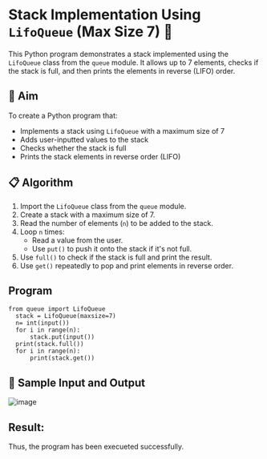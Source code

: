 # Stack Implementation Using `LifoQueue` (Max Size 7) 🔄

This Python program demonstrates a stack implemented using the `LifoQueue` class from the `queue` module. It allows up to 7 elements, checks if the stack is full, and then prints the elements in reverse (LIFO) order.

## 🎯 Aim

To create a Python program that:
- Implements a stack using `LifoQueue` with a maximum size of 7
- Adds user-inputted values to the stack
- Checks whether the stack is full
- Prints the stack elements in reverse order (LIFO)

## 📋 Algorithm

1. Import the `LifoQueue` class from the `queue` module.
2. Create a stack with a maximum size of 7.
3. Read the number of elements (`n`) to be added to the stack.
4. Loop `n` times:
   - Read a value from the user.
   - Use `put()` to push it onto the stack if it's not full.
5. Use `full()` to check if the stack is full and print the result.
6. Use `get()` repeatedly to pop and print elements in reverse order.

## Program
```
from queue import LifoQueue
  stack = LifoQueue(maxsize=7)
  n= int(input())
  for i in range(n):
      stack.put(input())
  print(stack.full())
  for i in range(n):
      print(stack.get())
```

## 🧪 Sample Input and Output
![image](https://github.com/user-attachments/assets/5bf18ae1-04ec-4e5c-b4db-5c4a37ea23aa)

## Result:
Thus, the program has been execueted successfully.
